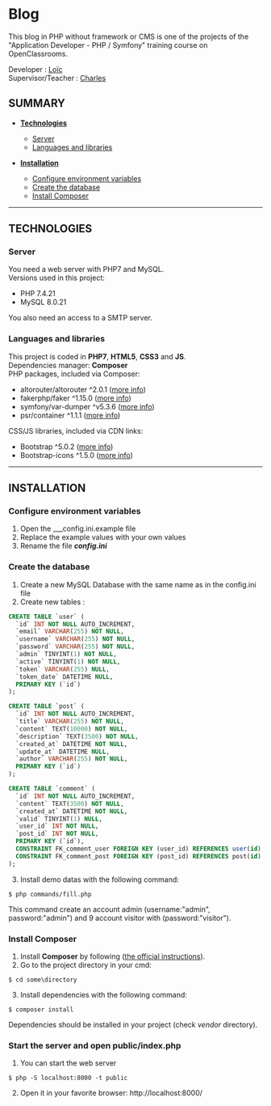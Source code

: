 # Blog

This blog in PHP without framework or CMS is one of the projects of the "Application Developer - PHP / Symfony" training course on OpenClassrooms.

Developer : [Loïc](https://github.com/L-TCD)  
Supervisor/Teacher : [Charles](https://github.com/charlesen)

## SUMMARY
-   **[Technologies](#technologies)**
    -   [Server](#server)
    -   [Languages and libraries](#languages-and-libraries)

-   **[Installation](#installation)**
    -   [Configure environment variables](#configure-environment-variables)
    -   [Create the database](#create-the-database)
    -   [Install Composer](#install-composer)

---

## TECHNOLOGIES

### **Server**
You need a web server with PHP7 and MySQL.  
Versions used in this project:
- PHP 7.4.21
- MySQL 8.0.21

You also need an access to a SMTP server.

### **Languages and libraries**
This project is coded in **PHP7**, **HTML5**, **CSS3** and **JS**.  
Dependencies manager: **Composer**  
PHP packages, included via Composer:

- altorouter/altorouter ^2.0.1 ([more info](https://github.com/dannyvankooten/AltoRouter.git))
- fakerphp/faker ^1.15.0 ([more info](https://github.com/FakerPHP/Faker.git))
- symfony/var-dumper ^v5.3.6 ([more info](https://github.com/symfony/var-dumper.git))
- psr/container ^1.1.1 ([more info](https://github.com/php-fig/container.git))

CSS/JS libraries, included via CDN links:
- Bootstrap ^5.0.2 ([more info](https://getbootstrap.com/docs/5.0/getting-started/introduction/))
- Bootstrap-icons ^1.5.0 ([more info](https://icons.getbootstrap.com/))

---

## INSTALLATION

### **Configure environment variables**
1. Open the ___config.ini.example file
2. Replace the example values with your own values
3. Rename the file ___config.ini___

### **Create the database**
1. Create a new MySQL Database with the same name as in the config.ini file
2. Create new tables :
```sql
CREATE TABLE `user` (
  `id` INT NOT NULL AUTO_INCREMENT,
  `email` VARCHAR(255) NOT NULL,
  `username` VARCHAR(255) NOT NULL,
  `password` VARCHAR(255) NOT NULL,
  `admin` TINYINT(1) NOT NULL,
  `active` TINYINT(1) NOT NULL,
  `token` VARCHAR(255) NULL,
  `token_date` DATETIME NULL,
  PRIMARY KEY (`id`)
);

CREATE TABLE `post` (
  `id` INT NOT NULL AUTO_INCREMENT,
  `title` VARCHAR(255) NOT NULL,
  `content` TEXT(10000) NOT NULL,
  `description` TEXT(3500) NOT NULL,
  `created_at` DATETIME NOT NULL,
  `update_at` DATETIME NULL,
  `author` VARCHAR(255) NOT NULL,
  PRIMARY KEY (`id`)
);

CREATE TABLE `comment` (
  `id` INT NOT NULL AUTO_INCREMENT,
  `content` TEXT(3500) NOT NULL,
  `created_at` DATETIME NOT NULL,
  `valid` TINYINT(1) NULL,
  `user_id` INT NOT NULL,
  `post_id` INT NOT NULL,
  PRIMARY KEY (`id`),
  CONSTRAINT FK_comment_user FOREIGN KEY (user_id) REFERENCES user(id),
  CONSTRAINT FK_comment_post FOREIGN KEY (post_id) REFERENCES post(id)
);
```
3.  Install demo datas with the following command:
```shell
$ php commands/fill.php
```
This command create an account admin (username:"admin", password:"admin") and 9 account visitor with (password:"visitor").

### **Install Composer**
1.  Install **Composer** by following ([the official instructions](https://getcomposer.org/download/)).
2.  Go to the project directory in your cmd:
```shell
$ cd some\directory
```
3.  Install dependencies with the following command:
```shell
$ composer install
```
Dependencies should be installed in your project (check _vendor_ directory).
### **Start the server and open public/index.php**
1. You can start the web server
```shell
$ php -S localhost:8000 -t public
```
2. Open it in your favorite browser: http://localhost:8000/
